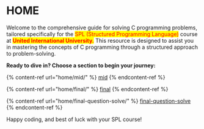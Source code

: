 # HOME

Welcome to the comprehensive guide for solving C programming problems, tailored specifically for the <mark style="color:red;">SPL (Structured Programming Language)</mark> course at <mark style="color:red;">**United International University.**</mark> This resource is designed to assist you in mastering the concepts of C programming through a structured approach to problem-solving.

**Ready to dive in? Choose a section to begin your journey:**

{% content-ref url="home/mid/" %}
[mid](home/mid/)
{% endcontent-ref %}

{% content-ref url="home/final/" %}
[final](home/final/)
{% endcontent-ref %}

{% content-ref url="home/final-question-solve/" %}
[final-question-solve](home/final-question-solve/)
{% endcontent-ref %}

Happy coding, and best of luck with your SPL course!
